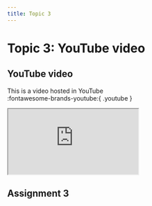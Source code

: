 ```yaml
---
title: Topic 3
---
```

# Topic 3: YouTube video  
## YouTube video
This is a video hosted in YouTube  
:fontawesome-brands-youtube:{ .youtube }  
    <div class='video-container'>
        <iframe src='https://www.youtube.com/embed/smbX1wHhGjs' allowfullscreen></iframe>
    </div>


## Assignment 3